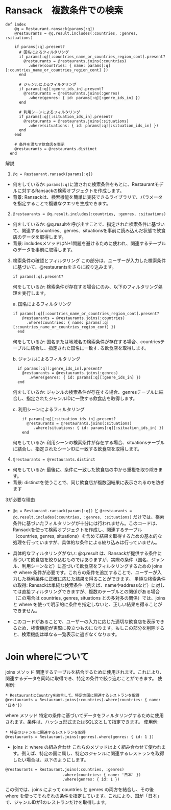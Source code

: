 
# Ransack　複数条件での検索
```
def index
    @q = Restaurant.ransack(params[:q])
    @restaurants = @q.result.includes(:countries, :genres, :situations)

    if params[:q].present?
      # 国名によるフィルタリング
      if params[:q][:countries_name_or_countries_region_cont].present?
        @restaurants = @restaurants.joins(:countries)
          .where(countries: { name: params[:q][:countries_name_or_countries_region_cont] })
      end

      # ジャンルによるフィルタリング
      if params[:q][:genre_ids_in].present?
        @restaurants = @restaurants.joins(:genres)
          .where(genres: { id: params[:q][:genre_ids_in] })
      end

      # 利用シーンによるフィルタリング
      if params[:q][:situation_ids_in].present?
        @restaurants = @restaurants.joins(:situations)
          .where(situations: { id: params[:q][:situation_ids_in] })
      end
    end

    # 条件を満たす飲食店を表示
    @restaurants = @restaurants.distinct
  end
```

解説
1. `@q = Restaurant.ransack(params[:q])`
* 何をしているか: `params[:q]`に渡された検索条件をもとに、Restaurantモデルに対するRansackの検索オブジェクトを作成します。
* 背景: Ransackは、検索機能を簡単に実装できるライブラリで、パラメータを指定することで複雑なクエリを生成できます。

2. `@restaurants = @q.result.includes(:countries, :genres, :situations)`
* 何をしているか: @q.resultを呼び出すことで、指定された検索条件に基づいて、関連するcountries、genres、situationsを事前に読み込んだ状態で飲食店のデータを取得します。
* 背景: includesメソッドはN+1問題を避けるために使われ、関連するテーブルのデータを事前に取得します。

3. 検索条件の確認とフィルタリング
    この部分は、ユーザーが入力した検索条件に基づいて、@restaurantsをさらに絞り込みます。
   
   ```if params[:q].present?```
   
   何をしているか: 検索条件が存在する場合にのみ、以下のフィルタリング処理を実行します。

    a. 国名によるフィルタリング
    ```
    if params[:q][:countries_name_or_countries_region_cont].present?
        @restaurants = @restaurants.joins(:countries)
          .where(countries: { name: params[:q][:countries_name_or_countries_region_cont] })
      end
    ```
    
   何をしているか: 国名または地域名の検索条件が存在する場合、countriesテーブルに結合し、指定された国名に一致す.  る飲食店を取得します。

     b. ジャンルによるフィルタリング
   ```
     if params[:q][:genre_ids_in].present?
       @restaurants = @restaurants.joins(:genres)
          .where(genres: { id: params[:q][:genre_ids_in] })
     end
   ```
   
   何をしているか: ジャンルの検索条件が存在する場合、genresテーブルに結合し、指定されたジャンルIDに一致する飲食店を取得します。

      c. 利用シーンによるフィルタリング
   ```
       if params[:q][:situation_ids_in].present?
         @restaurants = @restaurants.joins(:situations)
            .where(situations: { id: params[:q][:situation_ids_in] })
       end
   ```
   
   何をしているか: 利用シーンの検索条件が存在する場合、situationsテーブルに結合し、指定されたシーンIDに一致する飲食店を取得します。


5. `@restaurants = @restaurants.distinct`
* 何をしているか: 最後に、条件に一致した飲食店の中から重複を取り除きます。
* 背景: distinctを使うことで、同じ飲食店が複数回結果に表示されるのを防ぎます


3が必要な理由
* `@q = Restaurant.ransack(params[:q])` と `@restaurants = @q.result.includes(:countries, :genres, :situations)` だけでは、検索条件に基づいたフィルタリングが十分には行われません。このコードは、Ransackを使って検索オブジェクトを作成し、関連するテーブル（countries, genres, situations）を含めて結果を取得するための基本的な処理を行っていますが、具体的な条件による絞り込みは行っていません。

* 具体的なフィルタリングがない: @q.result は、Ransackが提供する条件に基づいて飲食店を絞り込むものではありますが、実際の条件（国名、ジャンル、利用シーンなど）に基づいて飲食店をフィルタリングするための joins や where 条件が必要です。これらの条件を追加することで、ユーザーが入力した検索条件に正確に応じた結果を得ることができます。
単純な検索条件の取得: Ransackは単純な検索条件（例えば、nameやaddressなど）に対しては直接フィルタリングできますが、複数のテーブルとの関係がある場合（この場合は countries, genres, situations との多対多の関係）では、joins と where を使って明示的に条件を指定しないと、正しい結果を得ることができません。


* このコードがあることで、ユーザーの入力に応じた適切な飲食店を表示できるため、検索機能が実際に役立つものになります。もしこの部分を削除すると、検索機能は単なる一覧表示に過ぎなくなります。





# Join  whereについて

joins メソッド
関連するテーブルを結合するために使用されます。これにより、関連するデータを同時に取得でき、特定の条件で絞り込むことができます。
使用例:
```
* RestaurantとCountryを結合して、特定の国に関連するレストランを取得
@restaurants = Restaurant.joins(:countries).where(countries: { name: '日本'})
```

where メソッド
特定の条件に基づいてデータをフィルタリングするために使用されます。条件は、ハッシュ形式またはSQL文として指定できます。
使用例:
```
* 特定のジャンルに関連するレストランを取得
@restaurants = Restaurant.joins(:genres).where(genres: { id: 1 })
```


* joins と where の組み合わせ
これらのメソッドはよく組み合わせて使われます。例えば、特定の国に属し、特定のジャンルに関連するレストランを取得したい場合は、以下のようにします。
```
@restaurants = Restaurant.joins(:countries, :genres)
                         .where(countries: { name: '日本' })
                         .where(genres: { id: 1 })
```

この例では、joins によって countries と genres の両方を結合し、その後 where を使ってそれぞれの条件を指定しています。これにより、国が「日本」で、ジャンルIDが1のレストランだけを取得します。

